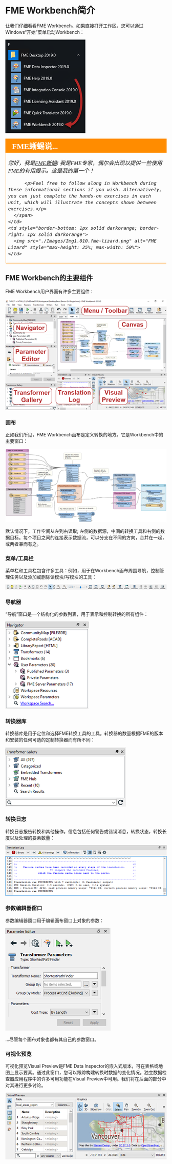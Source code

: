 # FME Workbench简介 #

让我们仔细看看FME Workbench。如果直接打开工作区，您可以通过Windows“开始”菜单启动Workbench：

![](./Images/Img1.009.StartingWorkbench.png)


<table style="border-spacing: 0px">
  <tr>
    <td colspan="100%" style="vertical-align:middle;background-color:darkorange;border: 2px solid darkorange">
      <i class="fa fa-info-circle fa-lg fa-pull-left fa-fw" style="color:white;padding-right: 12px;vertical-align:text-top"></i>
      <span style="color:white;font-size:x-large;font-weight: bold;font-family:serif">FME蜥蜴说...</span>
    </td>
  </tr>

  <tr>
    <td style="border-left: 1px solid darkorange; border-bottom: 1px solid darkorange">
      <span style="font-family:serif; font-style:italic; font-size:larger">
          <p>您好，我是<a href="https://twitter.com/fmelizard?lang=en">FME蜥蜴</a>! 我是FME专家，偶尔会出现以提供一些使用FME的有用提示。这是我的第一个！</p>

          <p>Feel free to follow along in Workbench during these informational sections if you wish. Alternatively, you can just complete the hands-on exercises in each unit, which will illustrate the concepts shown between exercises.</p>
      </span>
    </td>
    <td style="border-bottom: 1px solid darkorange; border-right: 1px solid darkorange">
      <img src="./Images/Img1.010.fme-lizard.png" alt="FME Lizard" style="max-height: 25%; max-width: 50%">
    </td>
  </tr>
  </table>

## FME Workbench的主要组件

FME Workbench用户界面有许多主要组件：

![](./Images/Img1.011.WorkbenchInterface.png)

### 画布

正如我们所见，FME Workbench画布是定义转换的地方。它是Workbench中的主要窗口：

![](./Images/Img1.012.OpenedWorkspace.png)

默认情况下，工作空间从左到右读取; 左侧的数据源，中间的转换工具和右侧的数据目标。每个项目之间的连接表示数据流，可以分支在不同的方向，合并在一起，或两者兼而有之。

### 菜单/工具栏

菜单栏和工具栏包含许多工具：例如，用于在Workbench画布周围导航，控制管理任务以及添加或删除读模块/写模块的工具：

![](./Images/Img1.013.WorkbenchInterfaceMenuToolbar.png)

### 导航器

“导航”窗口是一个结构化的参数列表，用于表示和控制转换的所有组件：

![](./Images/Img1.014.WorkbenchNavigator.png)

### 转换器库

转换器库是用于定位和选择FME转换工具的工具。转换器的数量根据FME的版本和安装的任何可选的定制转换器而有所不同：

![](./Images/Img1.015.WorkbenchGallery.png)

### 转换日志

转换日志报告转换和其他操作。信息包括任何警告或错误消息，转换状态，转换长度以及处理的要素数量：

![](./Images/Img1.016.WorkbenchLog.png)

### 参数编辑器窗口

参数编辑器窗口用于编辑画布窗口上对象的参数：

![](./Images/Img1.017.ParameterEditor.png)

...尽管每个画布对象也都有其自己的参数窗口。

### 可视化预览

可视化预览Visual Preview是FME Data Inspector的嵌入式版本，可在表格或地图上显示要素。通过此窗口，您可以跟踪构建转换时数据的变化情况。独立数据检查器应用程序中的许多可用功能在Visual Preview中可用。我们将在后面的部分中对其进行更多讨论。

![](./Images/Img1.018.VisualPreview.png)
